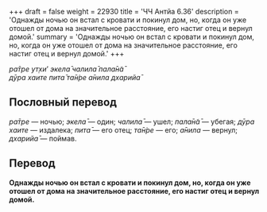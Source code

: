+++
draft = false
weight = 22930
title = 'ЧЧ Антйа 6.36'
description = 'Однажды ночью он встал с кровати и покинул дом, но, когда он уже отошел от дома на значительное расстояние, его настиг отец и вернул домой.'
summary = 'Однажды ночью он встал с кровати и покинул дом, но, когда он уже отошел от дома на значительное расстояние, его настиг отец и вернул домой.'
+++

_ра̄тре ут̣хи_’ _экела̄ чалила̄ пала̄н̃а̄  
дӯра хаите пита̄ та̄н̇ре а̄нила дхарийа̄_

## Пословный перевод

_ра̄тре_ — ночью; _экела̄_ — один; _чалила̄_ — ушел; _пала̄н̃а̄_ — убегая; _дӯра_ _хаите_ — издалека; _пита̄_ — его отец; _та̄н̇ре_ — его; _а̄нила_ — вернул; _дхарийа̄_ — поймав.

## Перевод

**Однажды ночью он встал с кровати и покинул дом, но, когда он уже отошел от дома на значительное расстояние, его настиг отец и вернул домой.**

